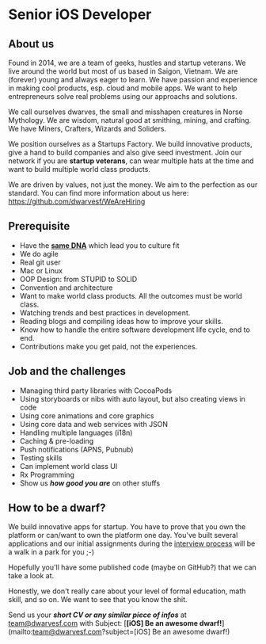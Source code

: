 # Senior iOS Developer

## About us

Found in 2014, we are a team of geeks, hustles and startup veterans. We live around the world but most of us based in Saigon, Vietnam. We are (forever) young and always eager to learn. We have passion and experience in making cool products, esp. cloud and mobile apps. We want to help entrepreneurs solve real problems using our approachs and solutions.

We call ourselves dwarves, the small and misshapen creatures in Norse Mythology. We are wisdom, natural good at smithing, mining, and crafting. We have Miners, Crafters, Wizards and Soliders.

We position ourselves as a Startups Factory. We build innovative products, give a hand to build companies and also give seed investment. Join our network if you are **startup veterans**, can wear multiple hats at the time and want to build multiple world class products.

We are driven by values, not just the money. We aim to the perfection as our standard. You can find more information about us here: https://github.com/dwarvesf/WeAreHiring

## Prerequisite

- Have the [**same DNA**](https://github.com/dwarvesf/WeAreHiring/blob/master/README.md#our-core-values) which lead you to culture fit
- We do agile
- Real git user
- Mac or Linux
- OOP Design: from STUPID to SOLID
- Convention and architecture
- Want to make world class products. All the outcomes must be world class.
- Watching trends and best practices in development.
- Reading blogs and compiling ideas how to improve your skills.
- Know how to handle the entire software development life cycle, end to end.
- Contributions make you get paid, not the experiences.

## Job and the challenges

* Managing third party libraries with CocoaPods
* Using storyboards or nibs with auto layout, but also creating views in code
* Using core animations and core graphics
* Using core data and web services with JSON
* Handling multiple languages (i18n)
* Caching & pre-loading
* Push notifications (APNS, Pubnub)
* Testing skills
* Can implement world class UI
* Rx Programming
* Show us **_how good you are_** on other stuffs

## How to be a dwarf?

We build innovative apps for startup. You have to prove that you own the platform or can/want to own the platform one day. You've built several applications and our initial assignments during the [interview process](https://github.com/dwarvesf/WeAreHiring#hiring-process) will be a walk in a park for you ;-)

Hopefully you'll have some published code (maybe on GitHub?) that we can take a look at.

Honestly, we don't really care about your level of formal education, math skill, and so on. We want to see that you know the shit.

Send us your _**short CV or any similar piece of infos**_ at team@dwarvesf.com with Subject: [**[iOS] Be an awesome dwarf!**](mailto:team@dwarvesf.com?subject=[iOS] Be an awesome dwarf!)
